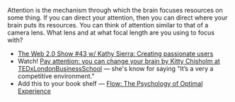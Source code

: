 Attention is the mechanism through which the brain focuses resources on some thing. If you can direct your attention, then you can direct where your brain puts its resources. You can think of attention similar to that of a camera lens. What lens and at what focal length are you using to focus with?

- [The Web 2.0 Show #43 w/ Kathy Sierra: Creating passionate users](http://web20show.com/92/1643-episode-43-kathy-sierra-creating-passionate-users)
- Watch! [Pay attention: you can change your brain by Kitty Chisholm at TEDxLondonBusinessSchool](https://www.youtube.com/watch?v=nCSS4f2beDY) — she's know for saying "It’s a very a competitive environment."
- Add this to your book shelf — [Flow: The Psychology of Optimal Experience](https://www.harpercollins.com/9780061339202/flow/)